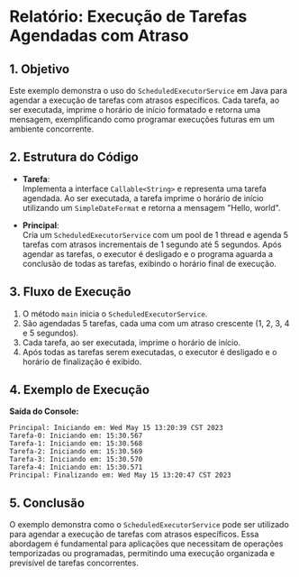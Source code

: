 # Relatório: Execução de Tarefas Agendadas com Atraso

## 1. Objetivo
Este exemplo demonstra o uso do `ScheduledExecutorService` em Java para agendar a execução de tarefas com atrasos específicos. Cada tarefa, ao ser executada, imprime o horário de início formatado e retorna uma mensagem, exemplificando como programar execuções futuras em um ambiente concorrente.

## 2. Estrutura do Código
- **Tarefa**:  
  Implementa a interface `Callable<String>` e representa uma tarefa agendada. Ao ser executada, a tarefa imprime o horário de início utilizando um `SimpleDateFormat` e retorna a mensagem "Hello, world".

- **Principal**:  
  Cria um `ScheduledExecutorService` com um pool de 1 thread e agenda 5 tarefas com atrasos incrementais de 1 segundo até 5 segundos. Após agendar as tarefas, o executor é desligado e o programa aguarda a conclusão de todas as tarefas, exibindo o horário final de execução.

## 3. Fluxo de Execução
1. O método `main` inicia o `ScheduledExecutorService`.
2. São agendadas 5 tarefas, cada uma com um atraso crescente (1, 2, 3, 4 e 5 segundos).
3. Cada tarefa, ao ser executada, imprime o horário de início.
4. Após todas as tarefas serem executadas, o executor é desligado e o horário de finalização é exibido.

## 4. Exemplo de Execução
**Saída do Console:**
```text
Principal: Iniciando em: Wed May 15 13:20:39 CST 2023
Tarefa-0: Iniciando em: 15:30.567
Tarefa-1: Iniciando em: 15:30.568
Tarefa-2: Iniciando em: 15:30.569
Tarefa-3: Iniciando em: 15:30.570
Tarefa-4: Iniciando em: 15:30.571
Principal: Finalizando em: Wed May 15 13:20:47 CST 2023
```

## 5. Conclusão
O exemplo demonstra como o `ScheduledExecutorService` pode ser utilizado para agendar a execução de tarefas com atrasos específicos. Essa abordagem é fundamental para aplicações que necessitam de operações temporizadas ou programadas, permitindo uma execução organizada e previsível de tarefas concorrentes.
